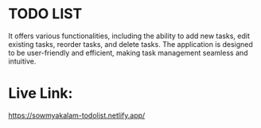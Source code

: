 # TODO LIST
It offers various functionalities, including the ability to add new tasks, edit existing tasks, reorder tasks, and delete tasks. The application is designed to be user-friendly and efficient, making task management seamless and intuitive.
# Live Link:
https://sowmyakalam-todolist.netlify.app/
